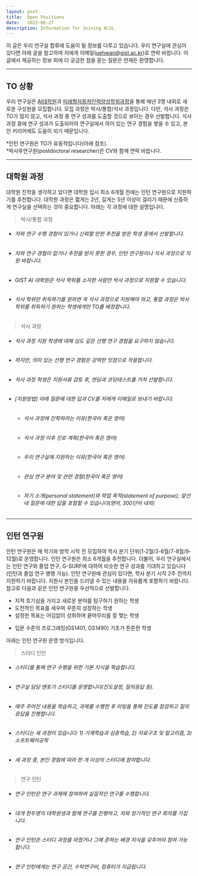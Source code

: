 ```yaml
---
layout: post
title:  Open Positions
date:   2022-06-27
description: Information for Joining ACSL
---
```


이 글은 우리 연구실 합류에 도움이 될 정보를 다루고 있습니다. 우리 연구실에 관심이 있다면 아래 글을 참고하여 저에게 이메일(uehwan@gist.ac.kr)로 연락 바랍니다. 이 글에서 제공하는 정보 외에 더 궁금한 점을 묻는 질문은 언제든 환영합니다.

---

## TO 상황
우리 연구실은 [AI대학원](https://ai.gist.ac.kr/ai/)과 [미래형자동차인력양성학위과정](http://yonseiscd.web4in1.com/)을 통해 매년 3명 내외로 새로운 구성원을 모집합니다. 모집 과정은 박사/통합/석사 과정입니다. 다만, 석사 과정은 TO가 많지 않고, 석사 과정 중 연구 성과를 도출할 것으로 보이는 경우 선발합니다. 석사 과정 중에 연구 성과가 도출되어야 연구실에서 의미 있는 연구 경험을 쌓을 수 있고, 본인 커리어에도 도움이 되기 때문입니다.

*인턴 연구원은 TO가 유동적입니다(아래 참조).<br/>
*박사후연구원(postdoctoral researcher)은 CV와 함께 연락 바랍니다.

---

## 대학원 과정
대학원 진학을 생각하고 있다면 대학원 입시 최소 6개월 전에는 인턴 연구원으로 지원하기를 추천합니다. 대학원 과정은 짧게는 2년, 길게는 5년 이상이 걸리기 때문에 신중하게 연구실을 선택하는 것이 중요합니다. 아래는 각 과정에 대한 설명입니다.

> 박사/통합 과정
  - ###### 저와 연구 수행 경험이 있거나 신뢰할 만한 추천을 받은 학생 중에서 선발합니다.
  - ###### 저와 연구 경험이 없거나 추천을 받지 못한 경우, 인턴 연구원이나 석사 과정으로 지원 바랍니다.
  - ###### GIST AI 대학원은 석사 학위를 소지한 사람만 박사 과정으로 지원할 수 있습니다.
  - ###### 석사 학위만 취득하기를 원하면 꼭 석사 과정으로 지원해야 하고, 통합 과정은 박사 학위를 취득하기 원하는 학생에게만 TO를 배정합니다.


> 석사 과정
  - ###### 석사 과정 지원 학생에 대해 심도 깊은 선행 연구 경험을 요구하지 않습니다.
  - ###### 하지만, 의미 있는 선행 연구 경험은 강력한 잇점으로 작용합니다.
  - ###### 석사 과정 학생은 지원서류 검토 후, 면담과 코딩테스트를 거쳐 선발합니다.
  - ###### [지원방법] 아래 질문에 대한 답과 CV를 저에게 이메일로 보내기 바랍니다.
    - ###### 석사 과정에 진학하려는 이유(한국어 혹은 영어)
    - ###### 석사 과정 이후 진로 계획(한국어 혹은 영어)
    - ###### 우리 연구실에 지원하는 이유(한국어 혹은 영어)
    - ###### 관심 연구 분야 및 관련 경험(한국어 혹은 영어)
    - ###### 자기 소개(personal statement)와 학업 목적(statement of purpose); 앞선 네 질문에 대한 답을 포함할 수 있습니다(영어, 300단어 내외)

---

## 인턴 연구원
인턴 연구원은 매 학기와 방학 시작 전 모집하여 학사 분기 단위(1-2월/3-6월/7-8월/9-12월)로 운영합니다. 인턴 연구원은 최소 6개월을 추천합니다. 더불어, 우리 연구실에서는 인턴 연구와 졸업 연구, G-SURF에 대하여 비슷한 연구 성과를 기대하고 있습니다(인턴과 졸업 연구 병행 가능). 인턴 연구원에 관심이 있다면, 학사 분기 시작 2주 전까지 지원하기 바랍니다. 지원시 본인을 드러낼 수 있는 내용을 자유롭게 포함하기 바랍니다. 참고로 다음과 같은 인턴 연구원을 우선적으로 선발합니다.
- 지적 호기심을 가지고 새로운 분야를 탐구하기 원하는 학생
- 도전적인 목표를 세우며 꾸준히 성장하는 학생
- 설정한 목표는 어김없이 성취하며 끝마무리를 잘 맺는 학생
<!-- - 프로그래밍 언어를 하나 이상 다루어본 학생(Python, C, C++, JAVA 등 무관) -->
- 입문 수준의 프로그래밍(GS1401, GS1490) 기초가 튼튼한 학생

아래는 인턴 연구원 운영 방식입니다.

> 스터디 인턴
  - ###### 스터디를 통해 연구 수행을 위한 기본 지식을 학습합니다.
  - ###### 연구실 담당 멘토가 스터디를 운영합니다(진도설정, 질의응답 등).
  - ###### 매주 주어진 내용을 학습하고, 과제를 수행한 후 미팅을 통해 진도를 점검하고 질의응답을 진행합니다.
  - ###### 스터디는 세 과정이 있습니다: 1) 기계학습과 심층학습, 2) 자료구조 및 알고리즘, 3) 소프트웨어공학
  - ###### 세 과정 중, 본인 경험에 따라 한 개 이상의 스터디에 참여합니다.

  
> 연구 인턴
  - ###### 연구 인턴은 연구 과제에 참여하여 실질적인 연구를 수행합니다.
  - ###### 대개 한두명의 대학원생과 함께 연구를 진행하고, 저와 정기적인 연구 회의를 가집니다.
  - ###### 연구 인턴은 스터디 과정을 마쳤거나 그에 준하는 배경 지식을 갖추어야 참여 가능합니다.
  - ###### 연구 인턴에게는 연구 공간, 수탁연구비, 컴퓨터가 지급됩니다.

<!--

---

## GIST 학부생을 위한 부언
대학원 생활은 연구 성과가 바로바로 눈에 띄지 않기 때문에 무너지기 쉽고 좌절하기 [](https://gradschoolstory.net/)

```
1. 호기심
2. 목표/비전
```

<ins>호기심</ins>:

<ins>목표/비전</ins>:
<br/>
<br/>



---

## 지원 방법
아래 질문에 대한 답과 CV를 저에게 이메일로 보내기 바랍니다.
- 10년 뒤 본인이 그리는 미래(비전)
- 대학원에 진학하는 이유(혹은 인턴 목적)
- 가장 자랑스러운 성취 경험
- 실패 경험(없을 경우 답하지 않아도 무방)
- 본인의 강점과 발전시키고 싶은 부분
<br/>
<br/>
-->